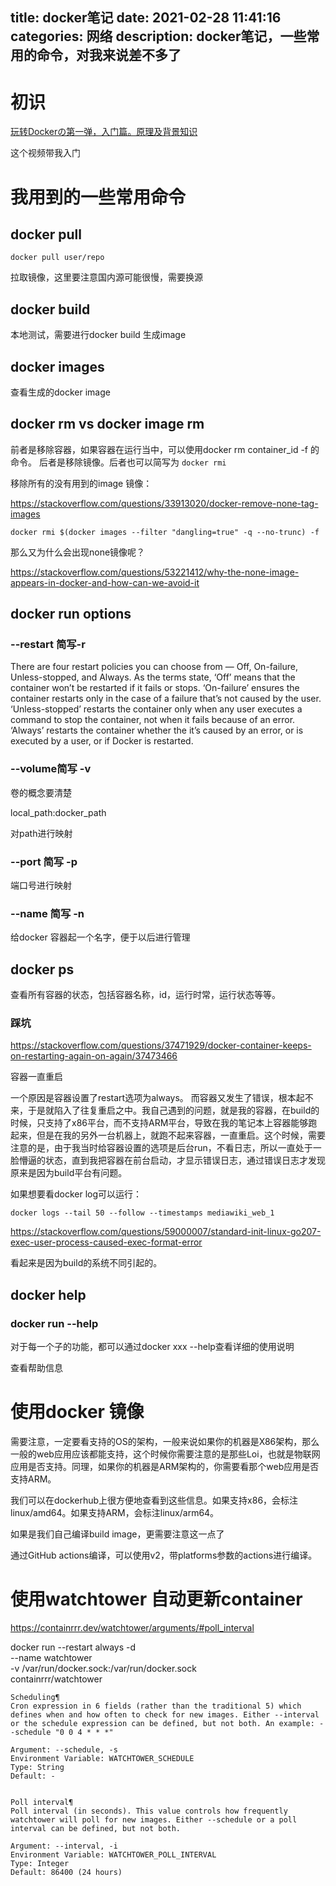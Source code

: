 
title: docker笔记
date: 2021-02-28 11:41:16
categories: 网络
description: docker笔记，一些常用的命令，对我来说差不多了
---

# 初识

[玩转Dockerの第一弹，入门篇。原理及背景知识](https://www.youtube.com/watch?v=isr6cPKy8eg&pbjreload=102)

这个视频带我入门

# 我用到的一些常用命令


## docker pull

```
docker pull user/repo

```

拉取镜像，这里要注意国内源可能很慢，需要换源

## docker build

本地测试，需要进行docker build 生成image

## docker images

查看生成的docker image

## docker rm vs docker image rm 

前者是移除容器，如果容器在运行当中，可以使用docker rm container_id -f 的命令。 后者是移除镜像。后者也可以简写为 `docker rmi`

移除所有的没有用到的image 镜像：

https://stackoverflow.com/questions/33913020/docker-remove-none-tag-images


```
docker rmi $(docker images --filter "dangling=true" -q --no-trunc) -f

```

那么又为什么会出现none镜像呢？

https://stackoverflow.com/questions/53221412/why-the-none-image-appears-in-docker-and-how-can-we-avoid-it



## docker run options


### --restart 简写-r


There are four restart policies you can choose from — Off, On-failure, Unless-stopped, and Always. As the terms state, ‘Off’ means that the container won’t be restarted if it fails or stops. ‘On-failure’ ensures the container restarts only in the case of a failure that’s not caused by the user. ‘Unless-stopped’ restarts the container only when any user executes a command to stop the container, not when it fails because of an error. ‘Always’ restarts the container whether the it’s caused by an error, or is executed by a user, or if Docker is restarted.

### --volume简写 -v

卷的概念要清楚


local_path:docker_path

对path进行映射

### --port 简写 -p 

端口号进行映射

### --name 简写 -n

给docker 容器起一个名字，便于以后进行管理

## docker ps

查看所有容器的状态，包括容器名称，id，运行时常，运行状态等等。

### 踩坑


https://stackoverflow.com/questions/37471929/docker-container-keeps-on-restarting-again-on-again/37473466

容器一直重启

一个原因是容器设置了restart选项为always。 而容器又发生了错误，根本起不来，于是就陷入了往复重启之中。我自己遇到的问题，就是我的容器，在build的时候，只支持了x86平台，而不支持ARM平台，导致在我的笔记本上容器能够跑起来，但是在我的另外一台机器上，就跑不起来容器，一直重启。这个时候，需要注意的是，由于我当时给容器设置的选项是后台run，不看日志，所以一直处于一脸懵逼的状态，直到我把容器在前台启动，才显示错误日志，通过错误日志才发现原来是因为build平台有问题。

如果想要看docker log可以运行：

```
docker logs --tail 50 --follow --timestamps mediawiki_web_1
```

https://stackoverflow.com/questions/59000007/standard-init-linux-go207-exec-user-process-caused-exec-format-error

看起来是因为build的系统不同引起的。


## docker help

### docker run --help

对于每一个子的功能，都可以通过docker xxx --help查看详细的使用说明


查看帮助信息


# 使用docker 镜像

需要注意，一定要看支持的OS的架构，一般来说如果你的机器是X86架构，那么一般的web应用应该都能支持，这个时候你需要注意的是那些Loi，也就是物联网应用是否支持。同理，如果你的机器是ARM架构的，你需要看那个web应用是否支持ARM。

我们可以在dockerhub上很方便地查看到这些信息。如果支持x86，会标注linux/amd64。如果支持ARM，会标注linux/arm64。

如果是我们自己编译build image，更需要注意这一点了

通过GitHub actions编译，可以使用v2，带platforms参数的actions进行编译。



# 使用watchtower 自动更新container


https://containrrr.dev/watchtower/arguments/#poll_interval


docker run --restart always -d \
    --name watchtower \
    -v /var/run/docker.sock:/var/run/docker.sock \
    containrrr/watchtower


```
Scheduling¶
Cron expression in 6 fields (rather than the traditional 5) which defines when and how often to check for new images. Either --interval or the schedule expression can be defined, but not both. An example: --schedule "0 0 4 * * *"

Argument: --schedule, -s
Environment Variable: WATCHTOWER_SCHEDULE
Type: String
Default: -


Poll interval¶
Poll interval (in seconds). This value controls how frequently watchtower will poll for new images. Either --schedule or a poll interval can be defined, but not both.

Argument: --interval, -i
Environment Variable: WATCHTOWER_POLL_INTERVAL
Type: Integer
Default: 86400 (24 hours)
```
